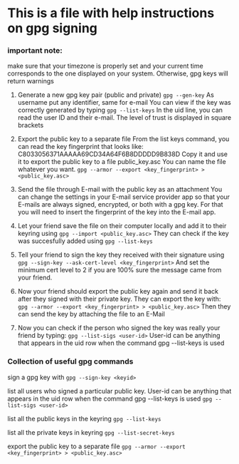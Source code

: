 # This is a file with help instructions on gpg signing

### important note:
make sure that your timezone is properly set and your current time
corresponds to the one displayed on your system. Otherwise, gpg keys
will return warnings

1. Generate a new gpg key pair (public and private)
`gpg --gen-key`
As username put any identifier, same for e-mail
You can view if the key was correctly generated by typing
`gpg --list-keys`
In the uid line, you can read the user ID and their e-mail.
The level of trust is displayed in square brackets

2. Export the public key to a separate file
From the list keys command, you can read the key fingerprint
that looks like: C8033056371AAAAA69CD34A64F6B8DDDDD9B838D
Copy it and use it to export the public key to a file public_key.asc
You can name the file whatever you want.
`gpg --armor --export <key_fingerprint> > <public_key.asc>`

3. Send the file through E-mail with the public key as an attachment
You can change the settings in your E-mail service provider app so that
your E-mails are always signed, encrypted, or both with a gpg key.
For that you will need to insert the fingerprint of the key into the E-mail app.

4. Let your friend save the file on their computer locally and add it to their keyring using
`gpg --import <public_key.asc>`
They can check if the key was succesfully added using
`gpg --list-keys`

5. Tell your friend to sign the key they received with their signature using
`gpg --sign-key --ask-cert-level <key_fingerprint>`
And set the minimum cert level to 2 if you are 100% sure the message came from
your friend.

6. Now your friend should export the public key again and send it back after they signed with
their private key. They can export the key with:
`gpg --armor --export <key_fingerprint> > <public_key.asc>`
Then they can send the key by attaching the file to an E-Mail

7. Now you can check if the person who signed the key was really your friend
by typing:
`gpg --list-sigs <user-id>`
User-id can be anything that appears in the uid row when the command gpg --list-keys is used




### Collection of useful gpg commands

sign a gpg key with
`gpg --sign-key <keyid>`

list all users who signed a particular public key.
User-id can be anything that appears in the uid row
when the command gpg --list-keys is used
`gpg --list-sigs <user-id>`

list all the public keys in the keyring
`gpg --list-keys` 

list all the private keys in keyring
`gpg --list-secret-keys`

export the public key to a separate file
`gpg --armor --export <key_fingerprint> > <public_key.asc>`